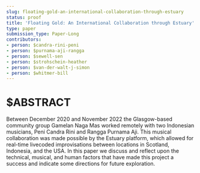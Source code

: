 ```yaml
---
slug: floating-gold-an-international-collaboration-through-estuary
status: proof
title: 'Floating Gold: An International Collaboration through Estuary'
type: paper
submission_type: Paper-Long
contributors:
- person: $candra-rini-peni
- person: $purnama-aji-rangga
- person: $sewell-sen
- person: $strohschein-heather
- person: $van-der-walt-j-simon
- person: $whitmer-bill
---
```


# $ABSTRACT

Between December 2020 and November 2022 the Glasgow-based community
group Gamelan Naga Mas worked remotely with two Indonesian musicians,
Peni Candra Rini and Rangga Purnama Aji. This musical collaboration was
made possible by the Estuary platform, which allowed for real-time
livecoded improvisations between locations in Scotland, Indonesia, and
the USA. In this paper we discuss and reflect upon the technical,
musical, and human factors that have made this project a success and
indicate some directions for future exploration.
